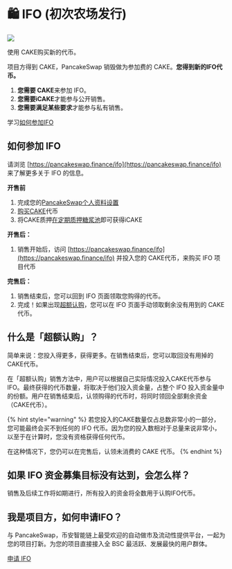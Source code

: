 # 🛍 IFO (初次农场发行)

![](https://gblobscdn.gitbook.com/assets%2F-MHREX7DHcljbY5IkjgJ%2F-Mb9x441YfL2wBkVRPTE%2F-Mb9xWj28M1Jkide1spw%2Fdocs%20masthead%20\(6\).png?alt=media\&token=dde633b3-a156-45e6-b763-63533fc4a355)

使用 CAKE购买新的代币。

项目方得到 CAKE，PancakeSwap 销毁做为参加费的 CAKE。**您得到新的IFO代币。**

1. **您需要 CAKE**来参加 IFO。
2. **您需要iCAKE**才能参与公开销售。
3. **您需要满足某些要求**才能参与私有销售。

学习[如何参加IFO](ifo-initial-farm-offering/ru-he-can-jia-ifo.md)

## **如何参加 IFO**

请浏览 [https://pancakeswap.finance/ifo](https://pancakeswap.finance/ifo) 来了解更多关于 IFO 的信息。

**开售前**

1. 完成您的[PancakeSwap个人资料设置](nft-ge-ren-dang-an-xi-tong/)
2. [购买CAKE](https://pancakeswap.finance/swap#/swap)代币
3. 将CAKE质押[在定期质押糖浆池](syrup-pools/ru-he-shi-yong-ding-qi-zhi-ya-tang-jiang-chi.md)即可获得iCAKE

**开售后：**

1. 销售开始后，访问 [https://pancakeswap.finance/ifo](https://pancakeswap.finance/ifo) 并投入您的 CAKE代币，来购买 IFO 项目代币

**完售后：**

1. 销售结束后，您可以回到 IFO 页面领取您购得的代币。
2. 完成！如果出现[超额认购](ifo-initial-farm-offering.md#overflow)，您可以在 IFO 页面手动领取剩余没有用到的 CAKE代币。

## **什么是「超额认购」？** <a href="#overflow" id="overflow"></a>

简单来说：您投入得更多，获得更多。在销售结束后，您可以取回没有用掉的CAKE代币。

在「超额认购」销售方法中，用户可以根据自己实际情况投入CAKE代币参与 IFO。最终获得的代币数量，将取决于他们投入资金量，占整个 IFO 投入资金量中的份额。用户在销售结束后，认领购得的代币时，将同时领回全部剩余资金（CAKE代币）。

{% hint style="warning" %}
若您投入的CAKE数量仅占总数非常小的一部分，您可能最终会买不到任何的 IFO 代币。因为您的投入数相对于总量来说非常小，以至于在计算时，您没有资格获得任何代币。

在这种情况下，您仍可以在完售后，认领未消费的 CAKE 代币。
{% endhint %}

## 如果 IFO 资金募集目标没有达到，会怎么样？

销售及后续工作将如期进行，所有投入的资金将全数用于认购IFO代币。

## 我是项目方，如何申请IFO？

与 PancakeSwap，币安智能链上最受欢迎的自动做市及流动性提供平台，一起为您的项目打新。为您的项目直接接入全 BSC 最活跃、发展最快的用户群体。

[申请 IFO](https://docs.google.com/forms/d/e/1FAIpQLSf0Vmy3k0KyXtXwqxr8QLjD8Xd6KBAmkYxcBRRVTUYJVX17fA/viewform)
